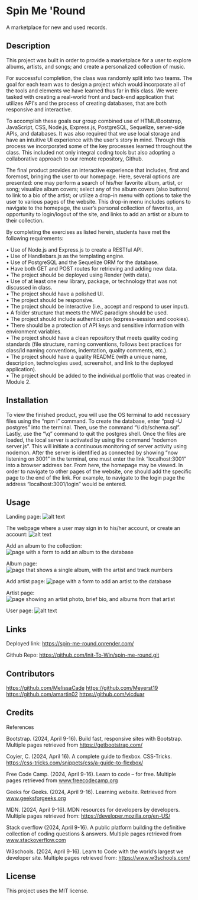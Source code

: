 # Spin Me 'Round

A marketplace for new and used records.

## Description

This project was built in order to provide a marketplace for a user to explore albums, artists, and songs; and create a personalized collection of music.

For successful completion, the class was randomly split into two teams. The goal for each team was to design a project which would incorporate all of the tools and elements we have learned thus far in this class. We were tasked with creating a real-world front and back-end application that utilizes API's and the process of creating databases, that are both responsive and interactive.

To accomplish these goals our group combined use of HTML/Bootstrap, JavaScript, CSS, Node.js, Express.js, PostgreSQL, Sequelize, server-side APIs, and databases. It was also required that we use local storage and have an intuitive UI experience with the user's story in mind. Through this process we incorporated some of the key processes learned throughout the class. This included not only integral coding tools but also adopting a collaborative approach to our remote repository, Github.

The final product provides an interactive experience that includes, first and foremost, bringing the user to our homepage. Here, several options are presented: one may perform a search of his/her favorite album, artist, or song; visualize album covers; select any of the album covers (also buttons) to link to a bio of the artist; or utilize a drop-in menu with options to take the user to various pages of the website. This drop-in menu includes options to navigate to the homepage, the user’s personal collection of favorites, an opportunity to login/logout of the site, and links to add an artist or album to their collection.

By completing the exercises as listed herein, students have met the following requirements:

• Use of Node.js and Express.js to create a RESTful API.  
• Use of Handlebars.js as the templating engine.  
• Use of PostgreSQL and the Sequelize ORM for the database.  
• Have both GET and POST routes for retrieving and adding new data.  
• The project should be deployed using Render (with data).  
• Use of at least one new library, package, or technology that was not discussed in class.  
• The project should have a polished UI.  
• The project should be responsive.  
• The project should be interactive (i.e., accept and respond to user input).  
• A folder structure that meets the MVC paradigm should be used.  
• The project should include authentication (express-session and cookies).  
• There should be a protection of API keys and sensitive information with environment variables.  
• The project should have a clean repository that meets quality coding standards (file structure, naming conventions, follows best practices for class/id naming conventions, indentation, quality comments, etc.).  
• The project should have a quality README (with a unique name, description, technologies used, screenshot, and link to the deployed application).  
• The project should be added to the individual portfolio that was created in Module 2.

## Installation

To view the finished product, you will use the OS terminal to add necessary files using the “npm i” command. To create the database, enter “psql -U postgres” into the terminal. Then, use the command “\i db/schema.sql”. Lastly, use the “\q” command to quit the postgres shell. Once the files are loaded, the local server is activated by using the command “nodemon server.js”. This will initiate a continuous monitoring of server activity using nodemon. After the server is identified as connected by showing “now listening on 3001” in the terminal, one must enter the link “localhost:3001” into a browser address bar. From here, the homepage may be viewed. In order to navigate to other pages of the website, one should add the specific page to the end of the link. For example, to navigate to the login page the address “localhost:3001/login” would be entered.

## Usage

Landing page:
![alt text](image.png)

The webpage where a user may sign in to his/her account, or create an account:
![alt text](image-1.png)

Add an album to the collection:
![page with a form to add an album to the database](./assets/screenshots/addAlbum-page.png)

Album page:
![page that shows a single album, with the artist and track numbers](./assets/screenshots/album-page.png)

Add artist page:
![page with a form to add an artist to the database](./assets/screenshots/addArtist-page.png)

Artist page:
![page showing an artist photo, brief bio, and albums from that artist](./assets/screenshots/artist-page.png)

User page:
![alt text](image-6.png)


## Links
Deployed link: https://spin-me-round.onrender.com/

Github Repo: https://github.com/Init-To-Win/spin-me-round.git


## Contributors

https://github.com/MelissaCade
https://github.com/Meyerst19
https://github.com/amartin02
https://github.com/vicduar

## Credits

References

Bootstrap. (2024, April 9-16). Build fast, responsive sites with Bootstrap. Multiple pages retrieved from https://getbootstrap.com/

Coyier, C. (2024, April 16). A complete guide to flexbox. CSS-Tricks. https://css-tricks.com/snippets/css/a-guide-to-flexbox/

Free Code Camp. (2024, April 9-16). Learn to code – for free. Multiple pages retrieved from www.freecodecamp.org

Geeks for Geeks. (2024, April 9-16). Learning website. Retrieved from www.geeksforgeeks.org

MDN. (2024, April 9-16). MDN resources for developers by developers. Multiple pages retrieved from: https://developer.mozilla.org/en-US/

Stack overflow (2024, April 9-16). A public platform building the definitive collection of coding questions & answers. Multiple pages retrieved from www.stackoverflow.com

W3schools. (2024, April 9-16). Learn to Code with the world’s largest we developer site. Multiple pages retrieved from: https://www.w3schools.com/

## License

This project uses the MIT license.
